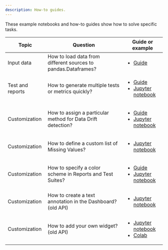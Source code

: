 ```yaml
---
description: How-to guides.
---
```


These example notebooks and how-to guides show how to solve specific tasks. 

Topic | Question| Guide or example 
| --- | --- | --- 
Input data | How to load data from different sources to pandas.Dataframes? | <ul><li>[Guide](load-data-to-pandas.md)</li><ul> 
Test and reports | How to generate multiple tests or metrics quickly? | <ul><li>[Guide](../customization/options-for-color-schema.md)</li><li>[Jupyter notebook](https://github.com/evidentlyai/evidently/blob/main/examples/how_to_questions/tests_and_metrics_generators.ipynb) 
Customization | How to assign a particular method for Data Drift detection?|<ul><li>[Guide](../customization/options-for-statistical-tests.md)</li><li> [Jupyter notebook](https://github.com/evidentlyai/evidently/blob/main/examples/how_to_questions/how_to_specify_stattest_for_a_testsuite.ipynb)
Customization | How to define a custom list of Missing Values?|<ul><li>[Jupyter notebook](https://github.com/evidentlyai/evidently/blob/main/examples/how_to_questions/example_test_null_values.ipynb)
Customization | How to specify a color scheme in Reports and Test Suites?|<ul><li>[Guide](../customization/options-for-color-schema.md)</li><li>[Jupyter notebook](https://github.com/evidentlyai/evidently/blob/main/examples/how_to_questions/colour_options_data_drift_iris.ipynb) 
Customization | How to create a text annotation in the Dashboard? (old API) | <ul><li> [Jupyter notebook](https://github.com/evidentlyai/evidently/blob/main/examples/how_to_questions/text_widget_usage_iris.ipynb)</ul></li>
Customization | How to add your own widget? (old API)| <ul><li>[Jupyter notebook](https://github.com/evidentlyai/evidently/tree/main/examples/how_to_questions/custom_widget_and_tab_example)</li><li>[Colab](https://colab.research.google.com/drive/1ZYhokqQupQVX0n2boRjyr5cpg_WgFJoL)</li></ul> 
